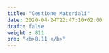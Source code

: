 ```yaml
---
title: "Gestione Materiali"
date: 2020-04-24T22:47:10+02:00
draft: false
weight : 811
pre: "<b>8.11 </b>"
---
```



